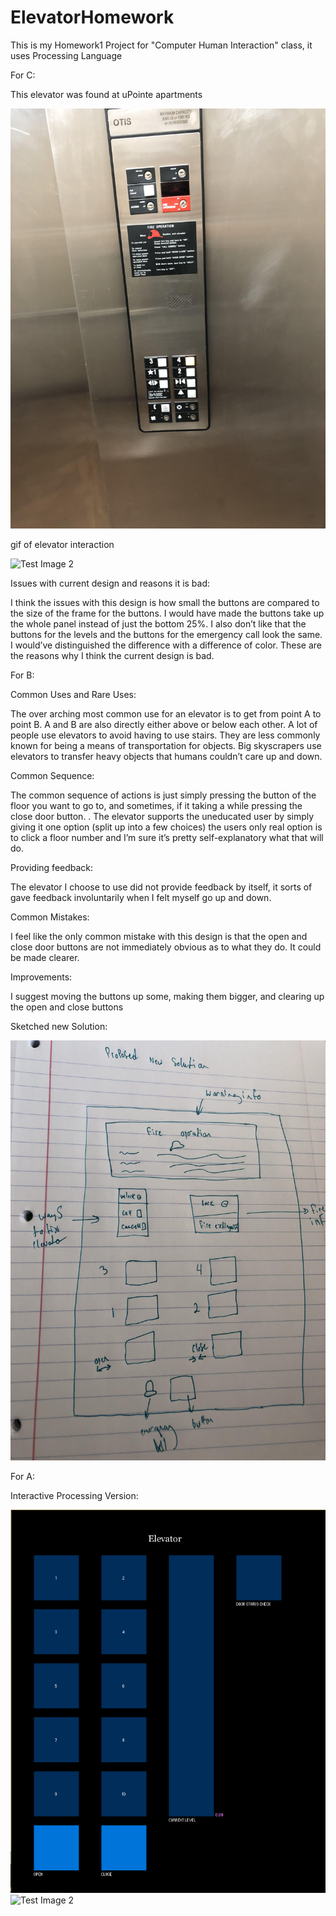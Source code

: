 # ElevatorHomework
This is my Homework1 Project for "Computer Human Interaction" class, it uses Processing Language

For C:

This elevator was found at uPointe apartments

![Test Image 1](specialtopicselevator.jpg)

gif of elevator interaction

![Test Image 2](elevator.gif)

Issues with current design and reasons it is bad:
 
 I think the issues with this design is how small the buttons are compared to the size of the frame for the buttons. I would have made the buttons take up the whole panel instead of just the bottom 25%. I also don’t like that the buttons for the levels and the buttons for the emergency call look the same. I would’ve distinguished the difference with a difference of color. These are the reasons why I think the current design is bad.
 
 For B:
 
 Common Uses and Rare Uses:
 
  The over arching most common use for an elevator is to get from point A to point B. A and B are also directly either above or below each other. A lot of people use elevators to avoid having to use stairs. They are less commonly known for being a means of transportation for objects. Big skyscrapers use elevators to transfer heavy objects that humans couldn’t care up and down. 
  
 Common Sequence:
  
  The common sequence of actions is just simply pressing the button of the floor you want to go to, and sometimes, if it taking a while pressing the close door button. . The elevator supports the uneducated user by simply giving it one option (split up into a few choices) the users only real option is to click a floor number and I’m sure it’s pretty self-explanatory what that will do. 
 
 Providing feedback:
 
  The elevator I choose to use did not provide feedback by itself, it sorts of gave feedback involuntarily when I felt myself go up and down. 
 
 Common Mistakes:
 
  I feel like the only common mistake with this design is that the open and close door buttons are not immediately obvious as to what they do. It could be made clearer. 
 
 Improvements:
 
  I suggest moving the buttons up some, making them bigger, and clearing up the open and close buttons
 
 Sketched new Solution:
 
 ![Test Image 2](elevatordrawing.jpg)
 
 For A:
 
Interactive Processing Version:

 ![Test Image 2](processingelevator.png)
 ![Test Image 2](elevatorProjectMov.gif)
